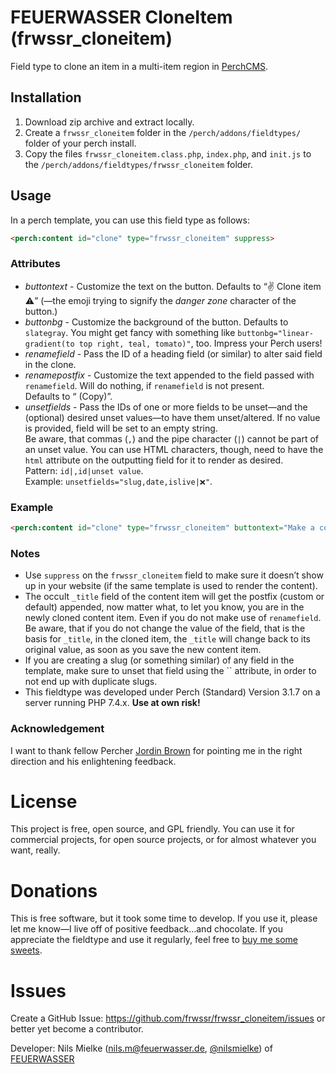 # FEUERWASSER CloneItem (frwssr_cloneitem)
Field type to clone an item in a multi-item region in [PerchCMS](https://grabaperch.com/).

## Installation

1. Download zip archive and extract locally.
2. Create a `frwssr_cloneitem` folder in the `/perch/addons/fieldtypes/` folder of your perch install.
3. Copy the files `frwssr_cloneitem.class.php`, `index.php`, and `init.js` to the `/perch/addons/fieldtypes/frwssr_cloneitem` folder.

## Usage
In a perch template, you can use this field type as follows:
```html
<perch:content id="clone" type="frwssr_cloneitem" suppress>
```

### Attributes
- *buttontext* - Customize the text on the button. Defaults to “✌️ Clone item ⚠️” (—the emoji trying to signify the *danger zone* character of the button.)
- *buttonbg* - Customize the background of the button. Defaults to `slategray`. You might get fancy with something like `buttonbg="linear-gradient(to top right, teal, tomato)"`, too. Impress your Perch users!
- *renamefield* - Pass the ID of a heading field (or similar) to alter said field in the clone.
- *renamepostfix* - Customize the text appended to the field passed with `renamefield`. Will do nothing, if `renamefield` is not present.  
Defaults to “ (Copy)”.
- *unsetfields* - Pass the IDs of one or more fields to be unset—and the (optional) desired unset values—to have them unset/altered. If no value is provided, field will be set to an empty string.  
Be aware, that commas (`,`) and the pipe character (`|`) cannot be part of an unset value. You can use HTML characters, though, need to have the `html` attribute on the outputting field for it to render as desired.   
Pattern: `id|,id|unset value`.  
Example: `unsetfields="slug,date,islive|❌"`.

### Example
```html
<perch:content id="clone" type="frwssr_cloneitem" buttontext="Make a copy of this awesome item" buttonbg="linear-gradient(to top right, teal, tomato)" renamefield="itemheading" renamepostfix="—copy" unsetfields="slug,date,islive|❌" suppress>
```

### Notes
- Use `suppress` on the `frwssr_cloneitem` field to make sure it doesn’t show up in your website (if the same template is used to render the content).
- The occult `_title` field of the content item will get the postfix (custom or default) appended, now matter what, to let you know, you are in the newly cloned content item. Even if you do not make use of `renamefield`. Be aware, that if you do not change the value of the field, that is the basis for `_title`, in the cloned item, the `_title` will change back to its original value, as soon as you save the new content item.
- If you are creating a slug (or something similar) of any field in the template, make sure to unset that field using the `` attribute, in order to not end up with duplicate slugs.
- This fieldtype was developed under Perch (Standard) Version 3.1.7 on a server running PHP 7.4.x. **Use at own risk!**

### Acknowledgement
I want to thank fellow Percher [Jordin Brown](https://twitter.com/cognetif) for pointing me in the right direction and his enlightening feedback.


# License
This project is free, open source, and GPL friendly. You can use it for commercial projects, for open source projects, or for almost whatever you want, really.

# Donations
This is free software, but it took some time to develop. If you use it, please let me know—I live off of positive feedback…and chocolate.
If you appreciate the fieldtype and use it regularly, feel free to [buy me some sweets](https://paypal.me/nlsmlk).

# Issues
Create a GitHub Issue: https://github.com/frwssr/frwssr_cloneitem/issues or better yet become a contributor.

Developer: Nils Mielke (nils.m@feuerwasser.de, [@nilsmielke](https://twitter.com/nilsmielke)) of [FEUERWASSER](https://www.feuerwasser.de)
